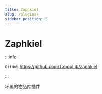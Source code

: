 ```yaml
---
title: Zaphkiel
slug: /plugins/
sidebar_position: 5
---
```


# Zaphkiel

:::info

`GitHub` https://github.com/TabooLib/zaphkiel

:::

坏黑的物品库插件
